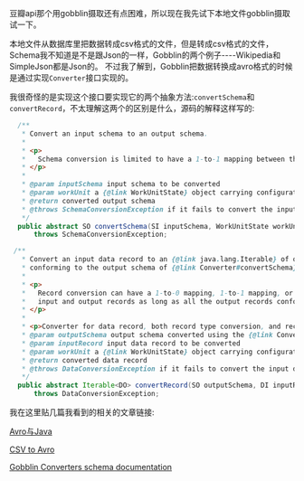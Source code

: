 豆瓣api那个用gobblin摄取还有点困难，所以现在我先试下本地文件gobblin摄取试一下。

本地文件从数据库里把数据转成csv格式的文件，但是转成csv格式的文件，Schema我不知道是不是跟Json的一样，Gobblin的两个例子----Wikipedia和SimpleJson都是Json的。
不过我了解到，Gobblin把数据转换成avro格式的时候是通过实现`Converter`接口实现的。

我很奇怪的是实现这个接口要实现它的两个抽象方法:`convertSchema`和`convertRecord`，不太理解这两个的区别是什么，源码的解释这样写的:
```java
  /**
   * Convert an input schema to an output schema.
   *
   * <p>
   *   Schema conversion is limited to have a 1-to-1 mapping between the input and output schema.
   * </p>
   *
   * @param inputSchema input schema to be converted
   * @param workUnit a {@link WorkUnitState} object carrying configuration properties
   * @return converted output schema
   * @throws SchemaConversionException if it fails to convert the input schema
   */
  public abstract SO convertSchema(SI inputSchema, WorkUnitState workUnit)
      throws SchemaConversionException;
```

```java
 /**
   * Convert an input data record to an {@link java.lang.Iterable} of output records
   * conforming to the output schema of {@link Converter#convertSchema}.
   *
   * <p>
   *   Record conversion can have a 1-to-0 mapping, 1-to-1 mapping, or 1-to-many mapping between the
   *   input and output records as long as all the output records conforms to the same converted schema.
   * </p>
   *
   * <p>Converter for data record, both record type conversion, and record manipulation conversion.</p>
   * @param outputSchema output schema converted using the {@link Converter#convertSchema} method
   * @param inputRecord input data record to be converted
   * @param workUnit a {@link WorkUnitState} object carrying configuration properties
   * @return converted data record
   * @throws DataConversionException if it fails to convert the input data record
   */
  public abstract Iterable<DO> convertRecord(SO outputSchema, DI inputRecord, WorkUnitState workUnit)
      throws DataConversionException;
```

我在这里贴几篇我看到的相关的文章链接:

[Avro与Java](http://shift-alt-ctrl.iteye.com/blog/2217425)

[CSV to Avro](https://datamelt.weebly.com/blog/csv-to-avro)

[Gobblin Converters schema documentation](https://gist.github.com/tilakpatidar/2591c8f4503bcbd0bc0ab212b31ec9b5)

